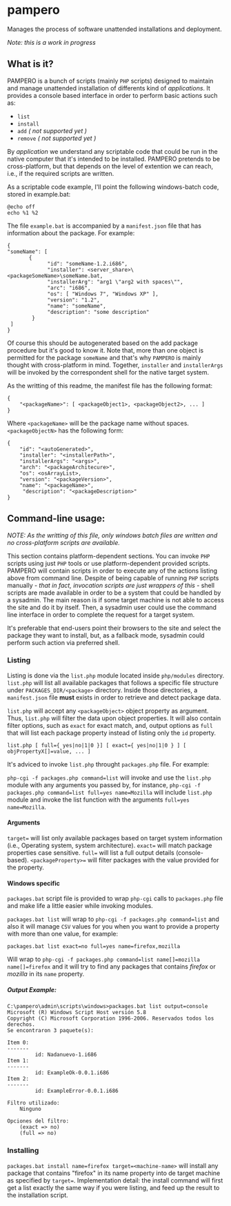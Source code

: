 pampero
=======

Manages the process of software unattended installations and deployment.

_Note: this is a work in progress_

What is it?
-----------

PAMPERO is a bunch of scripts (mainly `PHP` scripts) designed to maintain and manage unattended installation of differents kind of _applications_. It provides a console based interface in order to perform basic actions such as:

* `list`
* `install`
* `add` _( not supported yet )_
* `remove` _( not supported yet )_

By _application_ we understand any scriptable code that could be run in the native computer that it's intended to be installed. PAMPERO pretends to be cross-platform, but that depends on the level of extention we can reach, i.e., if the required scripts are written.

As a scriptable code example, I'll point the following windows-batch code, stored in example.bat:

    @echo off
    echo %1 %2

The file `example.bat` is accompanied by a `manifest.json` file that has information about the package. For example:

    {
    "someName": [
           {
                 "id": "someName-1.2.i686",
                 "installer": <server_share>\<packageSomeName>\someName.bat,
                 "installerArg": "arg1 \"arg2 with spaces\"",
                 "arc": "i686",
                 "os": [ "Windows 7", "Windows XP" ],
                 "version": "1.2",
                 "name": "someName",
                 "description": "some description"
            }
     ]
    }

Of course this should be autogenerated based on the add package procedure but it's good to know it. Note that, more than one object is permitted for the package `someName` and that's why `PAMPERO` is mainly thought with cross-platform in mind. Together, `installer` and `installerArgs` will be invoked by the correspondent shell for the native target system.

As the writting of this readme, the manifest file has the following format:

    {
        "<packageName>": [ <packageObject1>, <packageObject2>, ... ]
    }

Where `<packageName>` will be the package name without spaces. `<packageObjectN>` has the following form:

    {
        "id": "<autoGenerated>",
        "installer": "<installerPath>",
        "installerArgs": "<args>",
        "arch": "<packageArchitecure>",
        "os": <osArrayList>,
        "version": "<packageVersion>",
        "name": "<packageName>",
         "description": "<packageDescription>"
    }

Command-line usage:
-------------------

_NOTE: As the writting of this file, only windows batch files are written and no cross-platform scripts are available._

This section contains platform-dependent sections. You can invoke `PHP` scripts using just `PHP` tools or use platform-dependent provided scripts. PAMPERO will contain scripts in order to execute any of the actions listing above from command line. Despite of being capable of running `PHP` scripts manually - _that in fact, invocation scripts are just wrappers of this_ - shell scripts are made available in order to be a system that could be handled by a sysadmin. The main reason is if some target machine is not able to access the site and do it by itself. Then, a sysadmin user could use the command line interface in order to complete the request for a target system.

It's preferable that end-users point their browsers to the site and select the package they want to install, but, as a fallback mode, sysadmin could perform such action via preferred shell.

### Listing

Listing is done via the `list.php` module located inside `php/modules` directory. `list.php` will list all available packages that follows a specific file structure under `PACKAGES_DIR/<package>` directory. Inside those directories, a `manifest.json` file **must** exists in order to retrieve and detect package data.

`list.php` will accept any `<packageObject>` object property as argument. Thus, `list.php` will filter the data upon object properties. It will also contain filter options, such as `exact` for exact match, and, output options as `full` that will list each package property instead of listing only the `id` property.

`list.php [ full={ yes|no|1|0 }] [ exact={ yes|no|1|0 } ] [ objPropertyX[]=value, ... ]`

It's adviced to invoke `list.php` throught `packages.php` file. For example:

`php-cgi -f packages.php command=list` will invoke and use the `list.php` module with any arguments you passed by, for instance, `php-cgi -f packages.php command=list full=yes name=Mozilla` will include `list.php` module and invoke the list function with the arguments `full=yes name=Mozilla`.

#### Arguments

`target=` will list only available packages based on target system information (i.e., Operating system, system architecture).
`exact=` will match package properties case sensitive.
`full=` will list a full output details (console-based).
`<packageProperty>=` will filter packages with the value provided for the property.

#### Windows specific

`packages.bat` script file is provided to wrap `php-cgi` calls to `packages.php` file and make life a little easier while invoking modules.
 
`packages.bat list` will wrap to `php-cgi -f packages.php command=list` and also it will manage `CSV` values for you when you want to provide a property with more than one value, for example:

`packages.bat list exact=no full=yes name=firefox,mozilla`

Will wrap to `php-cgi -f packages.php command=list name[]=mozilla name[]=firefox` and it will try to find any packages that contains *firefox* or *mozilla* in its `name` property.


##### Output Example:

    C:\pampero\admin\scripts\windows>packages.bat list output=console
    Microsoft (R) Windows Script Host versión 5.8
    Copyright (C) Microsoft Corporation 1996-2006. Reservados todos los derechos.
    Se encontraron 3 paquete(s):

    Item 0:
    -------
             id: Nadanuevo-1.i686
    Item 1:
    -------
             id: ExampleOk-0.0.1.i686
    Item 2:
    -------
             id: ExampleError-0.0.1.i686

    Filtro utilizado:
        Ninguno

    Opciones del filtro:
        (exact => no)
        (full => no)

### Installing

`packages.bat install name=firefox target=<machine-name>` will install any package that contains "firefox" in its name property into de target machine as specified by `target=`. Implementation detail: the install command will first get a list exactly the same way if you were listing, and feed up the result to the installation script.